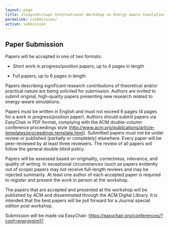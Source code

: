 ```yaml
---
layout: page
title: 2<sup>nd</sup> International Workshop on Energy-aware Simulation (ENERGY-SIM’16)
permalink: /submission/
active: submission
---
```


## Paper Submission

Papers will be accepted in one of two formats:

- Short work in progress/position papers, up to 4 pages in length

- Full papers, up to 6 pages in length

Papers describing significant research contributions of theoretical and/or practical nature are being solicited for submission. Authors are invited to submit original, high-quality papers presenting new research related to energy-aware simulations.

Papers must be written in English and must not exceed 6 pages (4 pages for a work in progress/position paper). Authors should submit papers via EasyChair in PDF format, complying with the ACM double-column conference proceedings style (<a href="http://www.acm.org/publications/article-templates/proceedings-template.html" target="_blank">http://www.acm.org/publications/article-templates/proceedings-template.html</a>). Submitted papers must not be under review or published (partially or completely) elsewhere. Every paper will be peer-reviewed by at least three reviewers. The review of all papers will follow the general double-blind policy. 

Papers will be assessed based on originality, correctness, relevance, and quality of writing. In exceptional circumstances (such as papers evidently out of scope) papers may not receive full-length reviews and may be rejected summarily. At least one author of each accepted paper is required to register and present the work in person at the workshop.

The papers that are accepted and presented at the workshop will be published by ACM and disseminated through the ACM Digital Library. It is intended that the best papers will be put forward for a Journal special edition post workshop.

Submission will be made via EasyChair: <a href="https://easychair.org/conferences/?conf=energysim17" target="_blank">https://easychair.org/conferences/?conf=energysim17</a>
